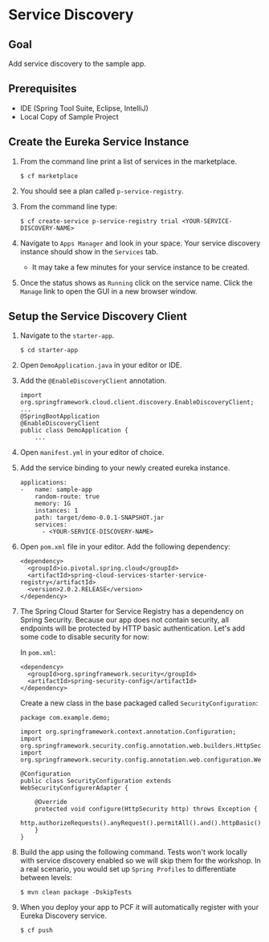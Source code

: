 # Service Discovery

## Goal
Add service discovery to the sample app.

## Prerequisites

+ IDE (Spring Tool Suite, Eclipse, IntelliJ)
+ Local Copy of Sample Project

## Create the Eureka Service Instance

1. From the command line print a list of services in the marketplace.

    `$ cf marketplace`

1. You should see a plan called `p-service-registry`.

1. From the command line type:

    `$ cf create-service p-service-registry trial <YOUR-SERVICE-DISCOVERY-NAME>`

1. Navigate to `Apps Manager` and look in your space.  Your service discovery instance should show in the `Services` tab.  

    * It may take a few minutes for your service instance to be created.  

1. Once the status shows as `Running` click on the service name.  Click the `Manage` link to open the GUI in a new browser window.

## Setup the Service Discovery Client

1. Navigate to the `starter-app`.

    `$ cd starter-app`

1. Open `DemoApplication.java` in your editor or IDE.

1. Add the `@EnableDiscoveryClient` annotation.

    ```
    import org.springframework.cloud.client.discovery.EnableDiscoveryClient;
    ...
    @SpringBootApplication
    @EnableDiscoveryClient
    public class DemoApplication {
        ...
    ```
    
1. Open `manifest.yml` in your editor of choice.

1. Add the service binding to your newly created eureka instance.

    ```
    applications:
    -   name: sample-app
        random-route: true
        memory: 1G
        instances: 1
        path: target/demo-0.0.1-SNAPSHOT.jar
        services:
          - <YOUR-SERVICE-DISCOVERY-NAME>
    ```

1. Open `pom.xml` file in your editor.  Add the following dependency:

    ```
    <dependency>
	  <groupId>io.pivotal.spring.cloud</groupId>
	  <artifactId>spring-cloud-services-starter-service-registry</artifactId>
      <version>2.0.2.RELEASE</version>
    </dependency>
    ```

1. The Spring Cloud Starter for Service Registry has a dependency on Spring Security.  Because our app does not contain security, all endpoints will be protected by HTTP basic authentication.  Let's add some code to disable security for now:

    In `pom.xml`:
    ```
    <dependency>
      <groupId>org.springframework.security</groupId>
      <artifactId>spring-security-config</artifactId>
    </dependency>
    ```

    Create a new class in the base packaged called `SecurityConfiguration`:
    ```
    package com.example.demo;

    import org.springframework.context.annotation.Configuration;
    import org.springframework.security.config.annotation.web.builders.HttpSecurity;
    import org.springframework.security.config.annotation.web.configuration.WebSecurityConfigurerAdapter;

    @Configuration
    public class SecurityConfiguration extends WebSecurityConfigurerAdapter {

        @Override
        protected void configure(HttpSecurity http) throws Exception {
            http.authorizeRequests().anyRequest().permitAll().and().httpBasic().disable().csrf().disable();
        }
    }
    ```

1. Build the app using the following command.  Tests won't work locally with service discovery enabled so we will skip them for the workshop.  In a real scenario, you would set up `Spring Profiles` to differentiate between levels:

    `$ mvn clean package -DskipTests`

1. When you deploy your app to PCF it will automatically register with your Eureka Discovery service.

    `$ cf push`

